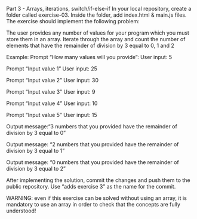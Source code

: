 Part 3 - Arrays, iterations, switch/if-else-if
In your local repository, create a folder called exercise-03. Inside the folder, add index.html & main.js files. The exercise should implement the following problem:

The user provides any number of values for your program which you must store them in an array. Iterate through the array and count the number of elements that have the remainder of division by 3 equal to 0, 1 and 2 

Example: 
Prompt “How many values will you provide”: 
User input: 5

Prompt “Input value 1”
User input: 25

Prompt “Input value 2”
User input: 30

Prompt “Input value 3”
User input: 9

Prompt “Input value 4”
User input: 10

Prompt “Input value 5”
User input: 15

Output message:“3 numbers that you provided have the remainder of division by 3 equal to 0”

Output message: “2 numbers that you provided have the remainder of division by 3 equal to 1”

Output message: “0 numbers that you provided have the remainder of division by 3 equal to 2”

After implementing the solution, commit the changes and push them to the public repository. Use “adds exercise 3”  as the name for the commit.

WARNING: even if this exercise can be solved without using an array, it is mandatory to use an array in order to check that the concepts are fully understood!